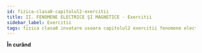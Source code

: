 ```yaml
---
id: fizica-clasa8-capitolul2-exercitii
title: II. FENOMENE ELECTRICE ŞI MAGNETICE - Exercitii
sidebar_label: Exercitii
tags: fizica clasa8 invatare usoara capitolul2 exercitii fenomene electrice şi magnetice
---
```


**În curând**